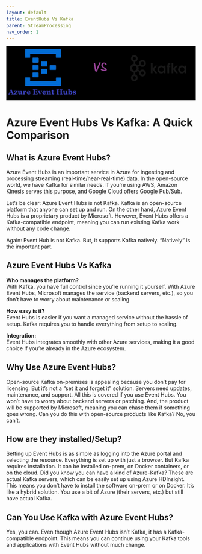 ```yaml
---
layout: default
title: EventHubs Vs Kafka
parent: StreamProcessing
nav_order: 1
---
```


![](images/2024-08-10-16-03-27.png)

# Azure Event Hubs Vs Kafka: A Quick Comparison

## What is Azure Event Hubs?

Azure Event Hubs is an important service in Azure for ingesting and processing streaming (real-time/near-real-time) data. In the open-source world, we have Kafka for similar needs. If you’re using AWS, Amazon Kinesis serves this purpose, and Google Cloud offers Google Pub/Sub.

Let’s be clear: Azure Event Hubs is not Kafka. Kafka is an open-source platform that anyone can set up and run. On the other hand, Azure Event Hubs is a proprietary product by Microsoft. However, Event Hubs offers a Kafka-compatible endpoint, meaning you can run existing Kafka work without any code change.

Again: Event Hub is not Kafka. But, it supports Kafka natively. “Natively” is the important part.

## Azure Event Hubs Vs Kafka

**Who manages the platform?**  
With Kafka, you have full control since you’re running it yourself. With Azure Event Hubs, Microsoft manages the service (backend servers, etc.), so you don’t have to worry about maintenance or scaling.

**How easy is it?**  
Event Hubs is easier if you want a managed service without the hassle of setup. Kafka requires you to handle everything from setup to scaling.

**Integration:**  
Event Hubs integrates smoothly with other Azure services, making it a good choice if you’re already in the Azure ecosystem.

## Why Use Azure Event Hubs?

Open-source Kafka on-premises is appealing because you don’t pay for licensing. But it’s not a “set it and forget it” solution. Servers need updates, maintenance, and support. All this is covered if you use Event Hubs. You won’t have to worry about backend servers or patching. And, the product will be supported by Microsoft, meaning you can chase them if something goes wrong. Can you do this with open-source products like Kafka? No, you can’t.

## How are they installed/Setup?

Setting up Event Hubs is as simple as logging into the Azure portal and selecting the resource. Everything is set up with just a browser. But Kafka requires installation. It can be installed on-prem, on Docker containers, or on the cloud. Did you know you can have a kind of Azure-Kafka? These are actual Kafka servers, which can be easily set up using Azure HDInsight. This means you don’t have to install the software on-prem or on Docker. It’s like a hybrid solution. You use a bit of Azure (their servers, etc.) but still have actual Kafka.

## Can You Use Kafka with Azure Event Hubs?

Yes, you can. Even though Azure Event Hubs isn’t Kafka, it has a Kafka-compatible endpoint. This means you can continue using your Kafka tools and applications with Event Hubs without much change.
